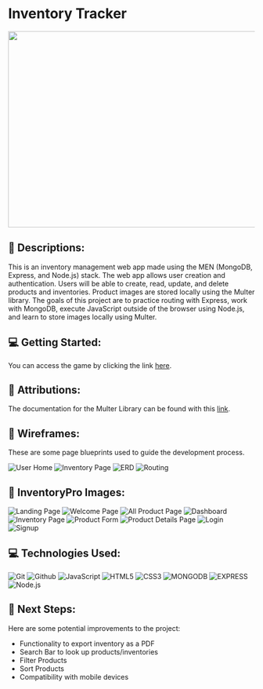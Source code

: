 # Inventory Tracker

<div id="header" align="center">

  <img src="./public/assets/banner.jpeg" width="800" height="400">

</div>

## :pencil: Descriptions:

This is an inventory management web app made using the MEN (MongoDB, Express, and Node.js) stack. The web app allows user creation and authentication. Users will be able to create, read, update, and delete products and inventories. Product images are stored locally using the Multer library. The goals of this project are to practice routing with Express, work with MongoDB, execute JavaScript outside of the browser using Node.js, and learn to store images locally using Multer.

## :computer: Getting Started:

You can access the game by clicking the link [here](n/a).

## :bust_in_silhouette: Attributions:

The documentation for the Multer Library can be found with this [link](https://www.npmjs.com/package/multer).

## :blue_book: Wireframes:

These are some page blueprints used to guide the development process.

![User Home](./public/assets/userhome.jpeg)
![Inventory Page](./public/assets/inventory.jpeg)
![ERD](./public/assets/erd.jpeg)
![Routing](./public/assets/route.jpeg)

## :camera_flash: InventoryPro Images:

![Landing Page](./public/assets/landingpage.png)
![Welcome Page](./public/assets/welcomepage.png)
![All Product Page](./public/assets/Allproduct.png)
![Dashboard](./public/assets/dashboard.png)
![Inventory Page](./public/assets/inventorypage.png)
![Product Form](./public/assets/productform.png)
![Product Details Page](./public/assets/productdetails.png)
![Login](./public/assets/login.png)
![Signup](./public/assets/sign-up.png)


## :computer: Technologies Used:

![Git](https://img.shields.io/badge/-Git-05122A?style=flat&logo=git)
![Github](https://img.shields.io/badge/-GitHub-05122A?style=flat&logo=github)
![JavaScript](https://img.shields.io/badge/-JavaScript-05122A?style=flat&logo=javascript)
![HTML5](https://img.shields.io/badge/-HTML5-05122A?style=flat&logo=html5)
![CSS3](https://img.shields.io/badge/-CSS-05122A?style=flat&logo=css3)
![MONGODB](https://img.shields.io/badge/MongoDB-4EA94B?style=for-the-badge&logo=mongodb&logoColor=white)
![EXPRESS](https://img.shields.io/badge/Express.js-404D59?style=for-the-badge
)
![Node.js](https://img.shields.io/badge/Node.js-43853D?style=for-the-badge&logo=node.js&logoColor=white)
## :satellite: Next Steps:

Here are some potential improvements to the project:

- Functionality to export inventory as a PDF
- Search Bar to look up products/inventories
- Filter Products
- Sort Products
- Compatibility with mobile devices
